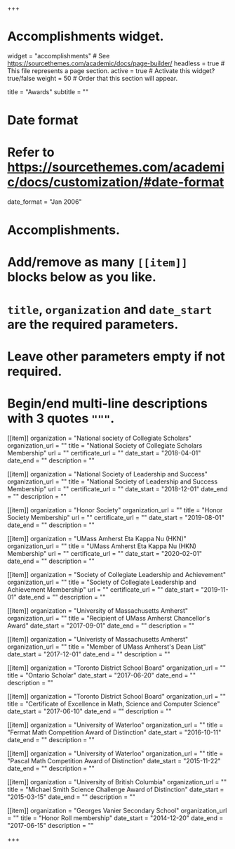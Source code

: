 +++
# Accomplishments widget.
widget = "accomplishments"  # See https://sourcethemes.com/academic/docs/page-builder/
headless = true  # This file represents a page section.
active = true  # Activate this widget? true/false
weight = 50  # Order that this section will appear.

title = "Awards"
subtitle = ""

# Date format
#   Refer to https://sourcethemes.com/academic/docs/customization/#date-format
date_format = "Jan 2006"

# Accomplishments.
#   Add/remove as many `[[item]]` blocks below as you like.
#   `title`, `organization` and `date_start` are the required parameters.
#   Leave other parameters empty if not required.
#   Begin/end multi-line descriptions with 3 quotes `"""`.

[[item]]
  organization = "National society of Collegiate Scholars"
  organization_url = ""
  title = "National Society of Collegiate Scholars Membership"
  url = ""
  certificate_url = ""
  date_start = "2018-04-01"
  date_end = ""
  description = ""

[[item]]
  organization = "National Society of Leadership and Success"
  organization_url = ""
  title = "National Society of Leadership and Success Membership"
  url = ""
  certificate_url = ""
  date_start = "2018-12-01"
  date_end = ""
  description = ""
  
[[item]]
  organization = "Honor Society"
  organization_url = ""
  title = "Honor Society Membership"
  url = ""
  certificate_url = ""
  date_start = "2019-08-01"
  date_end = ""
  description = ""
  
[[item]]
  organization = "UMass Amherst Eta Kappa Nu (HKN)"
  organization_url = ""
  title = "UMass Amherst Eta Kappa Nu (HKN) Membership"
  url = ""
  certificate_url = ""
  date_start = "2020-02-01"
  date_end = ""
  description = ""
  
[[item]]
  organization = "Society of Collegiate Leadership and Achievement"
  organization_url = ""
  title = "Society of Collegiate Leadership and Achievement Membership"
  url = ""
  certificate_url = ""
  date_start = "2019-11-01"
  date_end = ""
  description = ""

[[item]]
  organization = "University of Massachusetts Amherst"
  organization_url = ""
  title = "Recipient of UMass Amherst Chancellor's Award"
  date_start = "2017-09-01"
  date_end = ""
  description = ""
  
[[item]]
  organization = "Univeristy of Massachusetts Amherst"
  organization_url = ""
  title = "Member of UMass Amherst's Dean List"
  date_start = "2017-12-01"
  date_end = ""
  description = ""
  
[[item]]
  organization = "Toronto District School Board"
  organization_url = ""
  title = "Ontario Scholar"
  date_start = "2017-06-20"
  date_end = ""
  description = ""
  
[[item]]
  organization = "Toronto District School Board"
  organization_url = ""
  title = "Certificate of Excellence in Math, Science and Computer Science"
  date_start = "2017-06-10"
  date_end = ""
  description = ""
  
[[item]]
  organization = "University of Waterloo"
  organization_url = ""
  title = "Fermat Math Competition Award of Distinction"
  date_start = "2016-10-11"
  date_end = ""
  description = ""
 
[[item]]
  organization = "University of Waterloo"
  organization_url = ""
  title = "Pascal Math Competition Award of Distinction"
  date_start = "2015-11-22" 
  date_end = ""
  description = ""

[[item]]
  organization = "University of British Columbia"
  organization_url = ""
  title = "Michael Smith Science Challenge Award of Distinction"
  date_start = "2015-03-15"
  date_end = ""
  description = ""
  
[[item]]
  organization = "Georges Vanier Secondary School"
  organization_url = ""
  title = "Honor Roll membership"
  date_start = "2014-12-20"
  date_end = "2017-06-15"
  description = ""

+++
